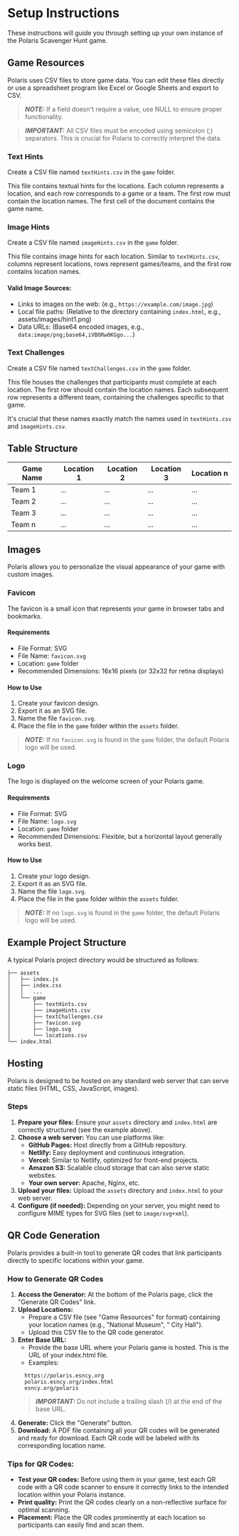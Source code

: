 # Setup Instructions

These instructions will guide you through setting up your own instance of the Polaris Scavenger Hunt game.

## Game Resources

Polaris uses CSV files to store game data. You can edit these files directly or use a spreadsheet program like Excel or
Google Sheets and export to CSV.

> **_NOTE:_** If a field doesn't require a value, use NULL to ensure proper functionality.

> **_IMPORTANT:_** All CSV files must be encoded using semicolon (;) separators. This is crucial for Polaris to
> correctly interpret the data.

### Text Hints

Create a CSV file named `textHints.csv` in the `game` folder.

This file contains textual hints for the locations. Each column represents a location, and each row corresponds to a
game or a team. The first row must contain the location names. The first cell of the document contains the game name.

### Image Hints

Create a CSV file named `imageHints.csv` in the `game` folder.

This file contains image hints for each location. Similar to `textHints.csv`, columns represent locations, rows
represent games/teams, and the first row contains location names.

#### Valid Image Sources:

- Links to images on the web: (e.g., `https://example.com/image.jpg`)
- Local file paths: (Relative to the directory containing `index.html`, e.g., assets/images/hint1.png)
- Data URLs: (Base64 encoded images, e.g., `data:image/png;base64,iVBORw0KGgo...`)

### Text Challenges

Create a CSV file named `textChallenges.csv` in the `game` folder.

This file houses the challenges that participants must complete at each location. The first row should contain the
location names. Each subsequent row represents a different team, containing the challenges specific to that game.

It's crucial that these names exactly match the names used in `textHints.csv` and `imageHints.csv`.

## Table Structure

| Game Name | Location 1 | Location 2 | Location 3 | Location n |
|-----------|------------|------------|------------|------------|
| Team 1    | ...        | ...        | ...        | ...        |
| Team 2    | ...        | ...        | ...        | ...        |
| Team 3    | ...        | ...        | ...        | ...        |
| Team n    | ...        | ...        | ...        | ...        |

## Images

Polaris allows you to personalize the visual appearance of your game with custom images.

### Favicon

The favicon is a small icon that represents your game in browser tabs and bookmarks.

#### Requirements

- File Format: SVG
- File Name: `favicon.svg`
- Location: `game` folder
- Recommended Dimensions: 16x16 pixels (or 32x32 for retina displays)

#### How to Use

1. Create your favicon design.
2. Export it as an SVG file.
3. Name the file `favicon.svg`.
4. Place the file in the `game` folder within the `assets` folder.

> **_NOTE:_** If no `favicon.svg` is found in the `game` folder, the default Polaris logo will be used.

### Logo

The logo is displayed on the welcome screen of your Polaris game.

#### Requirements

- File Format: SVG
- File Name: `logo.svg`
- Location: `game` folder
- Recommended Dimensions: Flexible, but a horizontal layout generally works best.

#### How to Use

1. Create your logo design.
2. Export it as an SVG file.
3. Name the file `logo.svg`.
4. Place the file in the `game` folder within the `assets` folder.

> **_NOTE:_** If no `logo.svg` is found in the `game` folder, the default Polaris logo will be used.

## Example Project Structure

A typical Polaris project directory would be structured as follows:

```
├── assets
│   ├── index.js
│   ├── index.css
│   │   ...
│   └── game
│       ├── textHints.csv
│       ├── imageHints.csv
│       ├── textChallenges.csv
│       ├── favicon.svg
│       ├── logo.svg
│       └── locations.csv
└── index.html
```

## Hosting

Polaris is designed to be hosted on any standard web server that can serve static files (HTML, CSS, JavaScript, images).

### Steps

1. **Prepare your files:** Ensure your `assets` directory and `index.html` are correctly structured (see the example
   above).
2. **Choose a web server:** You can use platforms like:
    - **GitHub Pages:** Host directly from a GitHub repository.
    - **Netlify:** Easy deployment and continuous integration.
    - **Vercel:** Similar to Netlify, optimized for front-end projects.
    - **Amazon S3:** Scalable cloud storage that can also serve static websites.
    - **Your own server:** Apache, Nginx, etc.
3. **Upload your files:** Upload the `assets` directory and `index.html` to your web server.
4. **Configure (if needed):** Depending on your server, you might need to configure MIME types for SVG files (set to
   `image/svg+xml`).

## QR Code Generation

Polaris provides a built-in tool to generate QR codes that link participants directly to specific locations within your
game.

### How to Generate QR Codes

1. **Access the Generator:** At the bottom of the Polaris page, click the "Generate QR Codes" link.
2. **Upload Locations:**
    - Prepare a CSV file (see "Game Resources" for format) containing your location names (e.g., "National Museum", "
      City Hall").
    - Upload this CSV file to the QR code generator.
3. **Enter Base URL:**
    - Provide the base URL where your Polaris game is hosted. This is the URL of your index.html file.
    - Examples:
    ```
      https://polaris.esncy.org
      polaris.esncy.org/index.html
      esncy.org/polaris
    ```
   > **_IMPORTANT:_** Do not include a trailing slash (/) at the end of the base URL.
4. **Generate:** Click the "Generate" button.
5. **Download:** A PDF file containing all your QR codes will be generated and ready for download. Each QR code will be
   labeled with its corresponding location name.

### Tips for QR Codes:

- **Test your QR codes:** Before using them in your game, test each QR code with a QR code scanner to ensure it
  correctly links to the intended location within your Polaris instance.
- **Print quality:** Print the QR codes clearly on a non-reflective surface for optimal scanning.
- **Placement:** Place the QR codes prominently at each location so participants can easily find and scan them.